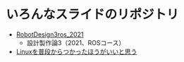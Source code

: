 # いろんなスライドのリポジトリ

* [RobotDesign3ros_2021](https://github.com/ryuichiueda/my_slides/blob/master/robotdesign3_2021/)
  * 設計製作論3（2021、ROSコース）
* [Linuxを普段からつかったほうがいいと思う](https://github.com/ryuichiueda/my_slides/blob/master/b2_seminar_2021/)
